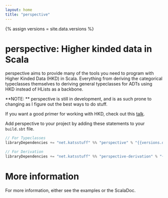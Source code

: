 ```yaml
---
layout: home
title: "perspective"
---
```


{% assign versions = site.data.versions %}

# perspective: Higher kinded data in Scala
perspective aims to provide many of the tools you need to program with Higher Kinded Data (HKD) in Scala.
Everything from deriving the categorical typeclasses themselves to deriving
general typeclasses for ADTs using HKD instead of HLists as a backbone.

**NOTE: ** perspective is still in development, and is as such
prone to changing as I figure out the best ways to do stuff.

If you want a good primer for working with HKD, check out this [talk](https://www.youtube.com/watch?v=oWXxtfTBlM0).


Add perspective to your project by adding these statements to your `build.sbt` file.
```scala
// For Typeclasses
libraryDependencies += "net.katsstuff" %% "perspective" % "{{versions.dataprism}}"

// For Derivation
libraryDependencies += "net.katsstuff" %% "perspective-derivation" % "{{versions.dataprism}}"
```

# More information

For more information, either see the examples or the ScalaDoc.
